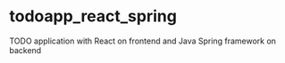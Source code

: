 # todoapp_react_spring
TODO application with React on frontend and Java Spring framework on backend
